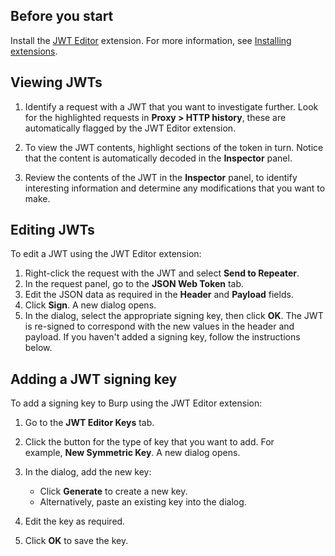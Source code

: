 ## Before you start

Install the [JWT Editor](https://portswigger.net/bappstore/26aaa5ded2f74beea19e2ed8345a93dd) extension. For more information, see [Installing extensions](https://portswigger.net/burp/documentation/desktop/extensions/installing-extensions).

## Viewing JWTs

1. Identify a request with a JWT that you want to investigate further. Look for the highlighted requests in **Proxy > HTTP history**, these are automatically flagged by the JWT Editor extension.
    
    
2. To view the JWT contents, highlight sections of the token in turn. Notice that the content is automatically decoded in the **Inspector** panel.
    
    
3. Review the contents of the JWT in the **Inspector** panel, to identify interesting information and determine any modifications that you want to make.

## Editing JWTs

To edit a JWT using the JWT Editor extension:

1. Right-click the request with the JWT and select **Send to Repeater**.
2. In the request panel, go to the **JSON Web Token** tab.
3. Edit the JSON data as required in the **Header** and **Payload** fields.
4. Click **Sign**. A new dialog opens.
5. In the dialog, select the appropriate signing key, then click **OK**. The JWT is re-signed to correspond with the new values in the header and payload. If you haven't added a signing key, follow the instructions below.

## Adding a JWT signing key

To add a signing key to Burp using the JWT Editor extension:

1. Go to the **JWT Editor Keys** tab.
2. Click the button for the type of key that you want to add. For example, **New Symmetric Key**. A new dialog opens.
3. In the dialog, add the new key:
    
    - Click **Generate** to create a new key.
    - Alternatively, paste an existing key into the dialog.
4. Edit the key as required.
5. Click **OK** to save the key.